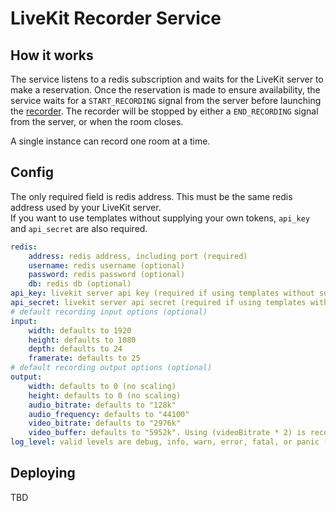 # LiveKit Recorder Service

## How it works

The service listens to a redis subscription and waits for the LiveKit server to make a reservation. Once the reservation 
is made to ensure availability, the service waits for a `START_RECORDING` signal from the server before launching the
[recorder](https://github.com/livekit/livekit-recorder/tree/main/recorder). The recorder will be stopped by 
either a `END_RECORDING` signal from the server, or when the room closes.

A single instance can record one room at a time.

## Config

The only required field is redis address. This must be the same redis address used by your LiveKit server.  
If you want to use templates without supplying your own tokens, `api_key` and 
`api_secret` are also required.

```yaml
redis:
    address: redis address, including port (required)
    username: redis username (optional)
    password: redis password (optional)
    db: redis db (optional)
api_key: livekit server api key (required if using templates without supplying tokens)
api_secret: livekit server api secret (required if using templates without supplying tokens)
# default recording input options (optional)
input:
    width: defaults to 1920
    height: defaults to 1080
    depth: defaults to 24
    framerate: defaults to 25
# default recording output options (optional)
output:
    width: defaults to 0 (no scaling)
    height: defaults to 0 (no scaling)
    audio_bitrate: defaults to "128k"
    audio_frequency: defaults to "44100"
    video_bitrate: defaults to "2976k"
    video_buffer: defaults to "5952k". Using (videoBitrate * 2) is recommended.
log_level: valid levels are debug, info, warn, error, fatal, or panic (optional)

```

## Deploying

TBD
